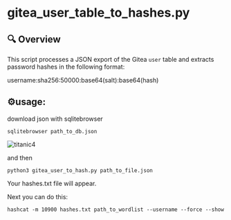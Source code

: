 # gitea_user_table_to_hashes.py

## 🔍 Overview

This script processes a JSON export of the Gitea `user` table and extracts password hashes in the following format: 

username:sha256:50000:base64(salt):base64(hash)

## ⚙️usage:

download json with sqlitebrowser 

```
sqlitebrowser path_to_db.json
```
![titanic4](https://github.com/user-attachments/assets/fb4be434-fc1e-4b6a-8a7b-a492f049330b)

and then 
```
python3 gitea_user_to_hash.py path_to_file.json
```

Your hashes.txt file will appear.

Next you can do this:

```
hashcat -m 10900 hashes.txt path_to_wordlist --username --force --show
```
